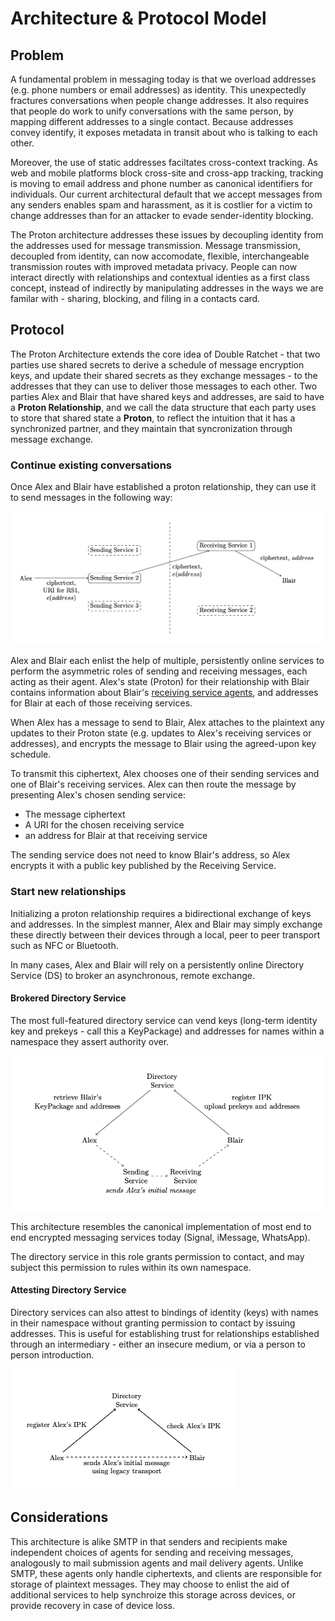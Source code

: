 # Architecture & Protocol Model

## Problem

A fundamental problem in messaging today is that we overload addresses (e.g. phone numbers or email addresses) as identity. This unexpectedly fractures conversations when people change addresses. It also requires that people do work to unify conversations with the same person, by mapping different addresses to a single contact. Because addresses convey identify, it exposes metadata in transit about who is talking to each other.

Moreover, the use of static addresses faciltates cross-context tracking. As web and mobile platforms block cross-site and cross-app tracking, tracking is moving to email address and phone number as canonical identifiers for individuals. Our current architectural default that we accept messages from any senders enables spam and harassment, as it is costlier for a victim to change addresses than for an attacker to evade sender-identity blocking.

The Proton architecture addresses these issues by decoupling identity from the addresses used for message transmission. Message transmission, decoupled from identity, can now accomodate, flexible, interchangeable transmission routes with improved metadata privacy. People can now interact directly with relationships and contextual identies as a first class concept, instead of indirectly by manipulating addresses in the ways we are familar with - sharing, blocking, and filing in a contacts card.

## Protocol

The Proton Architecture extends the core idea of Double Ratchet - that two parties use shared secrets to derive a schedule of message encryption keys, and update their shared secrets as they exchange messages - to the addresses that they can use to deliver those messages to each other. Two parties Alex and Blair that have shared keys and addresses, are said to have a **Proton Relationship**, and we call the data structure that each party uses to store that shared state a **Proton**, to reflect the intuition that it has a synchronized partner, and they maintain that syncronization through message exchange.

### Continue existing conversations
Once Alex and Blair have established a proton relationship, they can use it to send messages in the following way:

![sending a message in a relationship](img/message-exchange.png)

Alex and Blair each enlist the help of multiple, persistently online services to perform the asymmetric roles of sending and receiving messages, each acting as their agent.  Alex's state (Proton) for their relationship with Blair contains information about Blair's [receiving service agents](reference/receiving-service.md), and addresses for Blair at each of those receiving services.

When Alex has a message to send to Blair, Alex attaches to the plaintext any updates to their Proton state (e.g. updates to Alex's receiving services or addresses), and encrypts the message to Blair using the agreed-upon key schedule.

To transmit this ciphertext, Alex chooses one of their sending services and one of Blair's receiving services. Alex can then route the message by presenting Alex's chosen sending service:
* The message ciphertext
* A URI for the chosen receiving service
* an address for Blair at that receiving service

The sending service does not need to know Blair's address, so Alex encrypts it with a public key published by the Receiving Service.

### Start new relationships
Initializing a proton relationship requires a bidirectional exchange of keys and addresses. In the simplest manner, Alex and Blair may simply exchange these directly between their devices through a local, peer to peer transport such as NFC or Bluetooth.

In many cases, Alex and Blair will rely on a persistently online Directory Service (DS) to broker an asynchronous, remote exchange. 

#### Brokered Directory Service
The most full-featured directory service can vend keys (long-term identity key and prekeys - call this a KeyPackage) and addresses for names within a namespace they assert authority over.

![brokered directory service](img/brokered-directory.png)

This architecture resembles the canonical implementation of most end to end encrypted messaging services today (Signal, iMessage, WhatsApp).

The directory service in this role grants permission to contact, and may subject this permission to rules within its own namespace.
#### Attesting Directory Service
Directory services can also attest to bindings of identity (keys) with names in their namespace without granting permission to contact by issuing addresses. This is useful for establishing trust for relationships established through an intermediary - either an insecure medium, or via a person to person introduction.

![attesting directory service](img/attested-directory.png)


## Considerations

This architecture is alike SMTP in that senders and recipients make independent choices of agents for sending and receiving messages, analogously to mail submission agents and mail delivery agents. Unlike SMTP, these agents only handle ciphertexts, and clients are responsible for storage of plaintext messages. They may choose to enlist the aid of additional services to help synchroize this storage across devices, or provide recovery in case of device loss.

